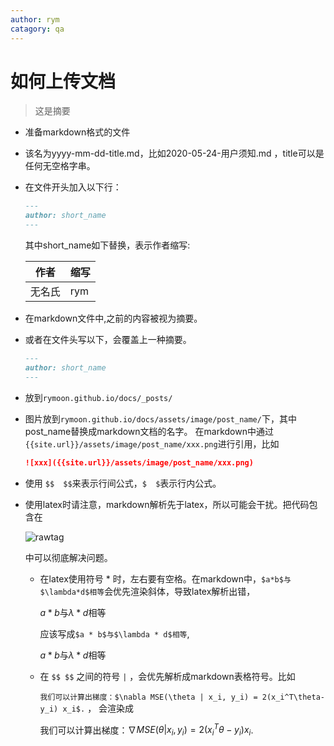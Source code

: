 ```yaml
---
author: rym
catagory: qa
---
```


# 如何上传文档

> 这是摘要
<!-- more -->

* 准备markdown格式的文件
* 该名为yyyy-mm-dd-title.md，比如2020-05-24-用户须知.md  ，title可以是任何无空格字串。
* 在文件开头加入以下行：
  ````md
  ---
  author: short_name
  ---
  ````
  其中short_name如下替换，表示作者缩写:
  
  |作者|缩写|
  |----|----|
  |无名氏|rym|
  
* 在markdown文件中,<!-- more -->之前的内容被视为摘要。
* 或者在文件头写以下，会覆盖上一种摘要。
  ````md
  ---
  author: short_name
  ---
  ````
* 放到`rymoon.github.io/docs/_posts/`
* 图片放到`rymoon.github.io/docs/assets/image/post_name/`下，其中 post_name替换成markdown文档的名字。
  在markdown中通过`{{site.url}}/assets/image/post_name/xxx.png`进行引用，比如
  ````markdown
  ![xxx]({{site.url}}/assets/image/post_name/xxx.png)
  ````
* 使用 `$$  $$`来表示行间公式，`$  $`表示行内公式。
* 使用latex时请注意，markdown解析先于latex，所以可能会干扰。把代码包含在
  
  ![rawtag]({{site.url}}/assets/image/2020-10-26-如何上传文档/rawtag.png)

  
  中可以彻底解决问题。
  
  * 在latex使用符号 * 时，左右要有空格。在markdown中，`$a*b$与$\lambda*d$相等`会优先渲染斜体，导致latex解析出错，
  
    $a*b$与$\lambda*d$相等

    应该写成`$a * b$与$\lambda * d$相等`,

    $a * b$与$\lambda * d$相等
  * 在 `$$ $$` 之间的符号 `|` ，会优先解析成markdown表格符号。比如
    
    `我们可以计算出梯度：$\nabla MSE(\theta | x_i, y_i) = 2(x_i^T\theta-y_i) x_i$.` ， 会渲染成
    
    我们可以计算出梯度：$\nabla MSE(\theta | x_i, y_i) = 2(x_i^T\theta-y_i) x_i$.
    
    
